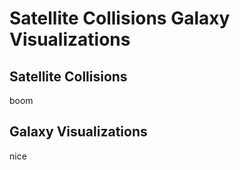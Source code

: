 # Satellite Collisions Galaxy Visualizations

## Satellite Collisions

boom

## Galaxy Visualizations

nice